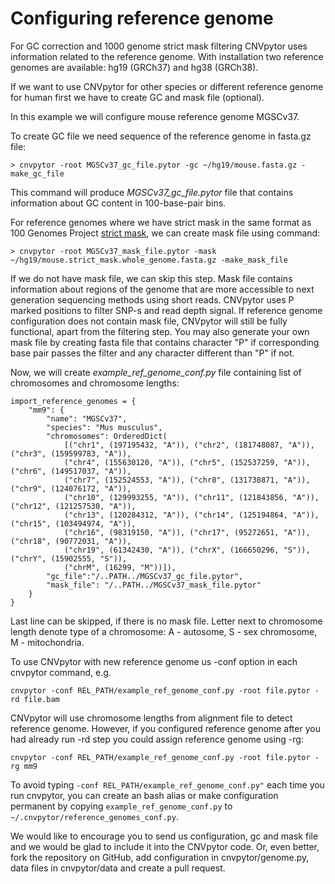 # Configuring reference genome

For GC correction and 1000 genome strict mask filtering CNVpytor uses information 
related to the reference genome. With installation two reference genomes are
available: hg19 (GRCh37) and hg38 (GRCh38).

If we want to use CNVpytor for other species or different reference genome for human first we have 
to create GC and mask file (optional).

In this example we will configure mouse reference genome MGSCv37.

To create GC file we need sequence of the reference genome in fasta.gz file:

```
> cnvpytor -root MGSCv37_gc_file.pytor -gc ~/hg19/mouse.fasta.gz -make_gc_file
```

This command will produce _MGSCv37_gc_file.pytor_ file that contains information about 
GC content in 100-base-pair bins.

For reference genomes where we have strict mask in the same format as 100 Genomes Project 
[strict mask](http://ftp.1000genomes.ebi.ac.uk/vol1/ftp/data_collections/1000_genomes_project/working/20160622_genome_mask_GRCh38/),
we can create mask file using command:

```
> cnvpytor -root MGSCv37_mask_file.pytor -mask ~/hg19/mouse.strict_mask.whole_genome.fasta.gz -make_mask_file
```

If we do not have mask file, we can skip this step. Mask file contains information about 
regions of the genome that are more accessible to next generation sequencing methods 
using short reads. CNVpytor uses P marked positions to filter SNP-s and read depth signal.
If reference genome configuration does not contain mask file, CNVpytor will still be fully functional, 
apart from the filtering step.
You may also generate your own mask file by creating fasta file that contains character "P" if corresponding 
base pair passes the filter and any character different than "P" if not.

Now, we will create _example_ref_genome_conf.py_ file containing list of chromosomes and chromosome lengths:

```
import_reference_genomes = {
    "mm9": {
        "name": "MGSCv37",
        "species": "Mus musculus",
        "chromosomes": OrderedDict(
            [("chr1", (197195432, "A")), ("chr2", (181748087, "A")), ("chr3", (159599783, "A")),
            ("chr4", (155630120, "A")), ("chr5", (152537259, "A")), ("chr6", (149517037, "A")),
            ("chr7", (152524553, "A")), ("chr8", (131738871, "A")), ("chr9", (124076172, "A")),
            ("chr10", (129993255, "A")), ("chr11", (121843856, "A")), ("chr12", (121257530, "A")),
            ("chr13", (120284312, "A")), ("chr14", (125194864, "A")), ("chr15", (103494974, "A")),
            ("chr16", (98319150, "A")), ("chr17", (95272651, "A")), ("chr18", (90772031, "A")),
            ("chr19", (61342430, "A")), ("chrX", (166650296, "S")), ("chrY", (15902555, "S")),
            ("chrM", (16299, "M"))]),
        "gc_file":"/..PATH../MGSCv37_gc_file.pytor",
        "mask_file": "/..PATH../MGSCv37_mask_file.pytor"
    }
}
```

Last line can be skipped, if there is no mask file. Letter next to chromosome length denote type of a chromosome:
A - autosome, S - sex chromosome, M - mitochondria.


To use CNVpytor with new reference genome us -conf option in each cnvpytor command, e.g.
```
cnvpytor -conf REL_PATH/example_ref_genome_conf.py -root file.pytor -rd file.bam
```

CNVpytor will use chromosome lengths from alignment file to detect reference genome. 
However, if you configured reference genome after you had already run -rd step you 
could assign reference genome using -rg:
```
cnvpytor -conf REL_PATH/example_ref_genome_conf.py -root file.pytor -rg mm9
```

To avoid typing ```-conf REL_PATH/example_ref_genome_conf.py"``` each time you run cnvpytor, 
you can create an bash alias or make configuration permanent by copying ```example_ref_genome_conf.py``` 
to ```~/.cnvpytor/reference_genomes_conf.py```. 

We would like to encourage you to send us configuration, gc and mask file and we would be glad to include it 
into the CNVpytor code. Or, even better, fork the repository on GitHub, add configuration in cnvpytor/genome.py, 
data files in cnvpytor/data and create a pull request.


